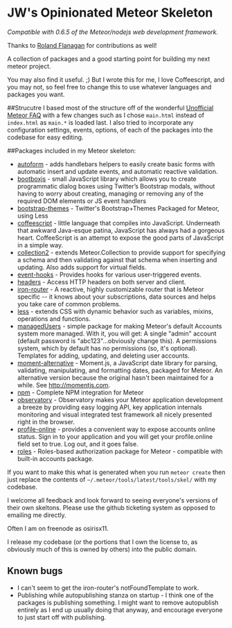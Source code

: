 JW's Opinionated Meteor Skeleton
============

_Compatible with 0.6.5 of the Meteor/nodejs web development framework._

Thanks to [Roland Flanagan](/flanamacca) for contributions as well!


A collection of packages and a good starting point for building my next meteor project.

You may also find it useful. ;) But I wrote this for me, I love Coffeescript, and you may not, so feel free to change this to use whatever languages and packages you want.

##Strucutre
I based most of the structure off of the wonderful [Unofficial Meteor FAQ](https://github.com/oortcloud/unofficial-meteor-faq) with a few changes such as I chose `main.html` instead of `index.html` as `main.*` is loaded last.
I also tried to incorporate any configuration settings, events, options, of each of the packages into the codebase for easy editing.

##Packages included in my Meteor skeleton:

* [autoform](https://atmosphere.meteor.com/package/autoform) - adds handlebars helpers to easily create basic forms with automatic insert and update events, and automatic reactive validation.
* [bootboxjs](https://github.com/TimHeckel/meteor-bootboxjs) - small JavaScript library which allows you to create programmatic dialog boxes using Twitter’s Bootstrap modals, without having to worry about creating, managing or removing any of the required DOM elements or JS event handlers
* [bootstrap-themes](https://github.com/eprochasson/meteor-bootstrap-themes) - Twitter's Bootstrap+Themes Packaged for Meteor, using Less
* [coffeescript](http://coffeescript.org) - little language that compiles into JavaScript. Underneath that awkward Java-esque patina, JavaScript has always had a gorgeous heart. CoffeeScript is an attempt to expose the good parts of JavaScript in a simple way.
* [collection2](https://github.com/aldeed/meteor-collection2) - extends Meteor.Collection to provide support for specifying a schema and then validating against that schema when inserting and updating. Also adds support for virtual fields.
* [event-hooks](https://github.com/BenjaminRH/meteor-event-hooks) - Provides hooks for various user-triggered events.
* [headers](https://github.com/gadicohen/meteor-headers) - Access HTTP headers on both server and client.
* [iron-router](https://github.com/EventedMind/meteor-iron-router) - A reactive, highly customizable router that is Meteor specific -- it knows about your subscriptions, data sources and helps you take care of common problems.
* [less](http://lesscss.org) - extends CSS with dynamic behavior such as variables, mixins, operations and functions.
* [managedUsers](https://github.com/jzgoda/managedUsers) - simple package for making Meteor's default Accounts system more managed. With it, you will get: A single "admin" account (default password is "abc123"...obviously change this). A permissions system, which by default has no permissions (so, it's optional). Templates for adding, updating, and deleting user accounts.
* [moment-alternative](https://github.com/acreeger/meteor-moment) - Moment.js, a JavaScript date library for parsing, validating, manipulating, and formatting dates, packaged for Meteor. An alternative version because the original hasn't been maintained for a while. See http://momentjs.com.
* [npm](https://github.com/arunoda/meteor-npm) - Complete NPM integration for Meteor
* [observatory](http://observatoryjs.com) - Observatory makes your Meteor application development a breeze by providing easy logging API, key application internals monitoring and visual integrated test framework all nicely presented right in the browser.
* [profile-online](https://github.com/erundook/meteor-profile-online) - provides a convenient way to expose accounts online status. Sign in to your application and you will get your profile.online field set to true. Log out, and it goes false.
* [roles](https://github.com/alanning/meteor-roles) - Roles-based authorization package for Meteor - compatible with built-in accounts package.


If you want to make this what is generated when you run `meteor create` then just replace the contents of `~/.meteor/tools/latest/tools/skel/` with my codebase.

I welcome all feedback and look forward to seeing everyone's versions of their own skeltons.
Please use the github ticketing system as opposed to emailing me directly.

Often I am on freenode as osirisx11.

I release my codebase (or the portions that I own the license to, as obviously much of this is owned by others) into the public domain.


## Known bugs
* I can't seem to get the iron-router's notFoundTemplate to work.
* Publishing while autopublishing stanza on startup - I think one of the packages is publishing something. I might want to remove autopublish entirely as I end up usually doing that anyway, and encourage everyone to just start off with publishing.

